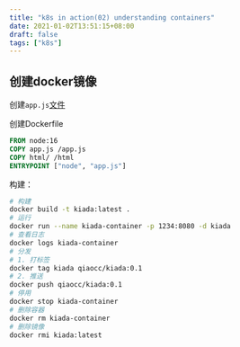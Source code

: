 ```yaml
---
title: "k8s in action(02) understanding containers"
date: 2021-01-02T13:51:15+08:00
draft: false
tags: ["k8s"]
---
```




## 创建docker镜像

创建`app.js`[文件](https://github.com/qiaocco/kubernetes-in-action-2nd-edition/blob/master/Chapter02/kiada-0.1/app.js)

创建Dockerfile

```dockerfile
FROM node:16
COPY app.js /app.js
COPY html/ /html
ENTRYPOINT ["node", "app.js"]
```

构建：

```bash
# 构建
docker build -t kiada:latest .
# 运行
docker run --name kiada-container -p 1234:8080 -d kiada
# 查看日志
docker logs kiada-container
# 分发
# 1. 打标签
docker tag kiada qiaocc/kiada:0.1
# 2. 推送
docker push qiaocc/kiada:0.1
# 停用
docker stop kiada-container
# 删除容器
docker rm kiada-container
# 删除镜像
docker rmi kiada:latest
```

